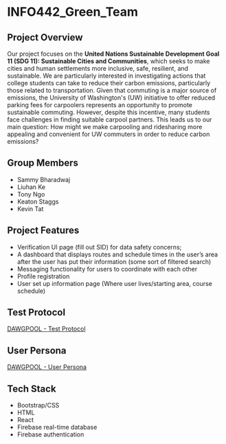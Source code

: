 # INFO442_Green_Team

## Project Overview
Our project focuses on the **United Nations Sustainable Development Goal 11 (SDG 11): Sustainable Cities and Communities**, which seeks to make cities and human settlements more inclusive, safe, resilient, and sustainable. We are particularly interested in investigating actions that college students can take to reduce their carbon emissions, particularly those related to transportation. Given that commuting is a major source of emissions, the University of Washington's (UW) initiative to offer reduced parking fees for carpoolers represents an opportunity to promote sustainable commuting. However, despite this incentive, many students face challenges in finding suitable carpool partners. This leads us to our main question: How might we make carpooling and ridesharing more appealing and convenient for UW commuters in order to reduce carbon emissions?

## Group Members
* Sammy Bharadwaj
* Liuhan Ke
* Tony Ngo
* Keaton Staggs
* Kevin Tat

## Project Features
* Verification UI page (fill out SID) for data safety concerns;
* A dashboard that displays routes and schedule times in the user’s area after the user has put their information (some sort of filtered search)
* Messaging functionality for users to coordinate with each other
* Profile registration
* User set up information page (Where user lives/starting area, course schedule)

## Test Protocol
[DAWGPOOL - Test Protocol](https://docs.google.com/document/d/1ef0123rIvZqWbsX1bZvfBQcCGYpn6cyOSQaJMGNBmu0/edit?usp=sharing)

## User Persona
[DAWGPOOL - User Persona](https://www.figma.com/design/mB8c3aOJaijj4SWSfetSkh/442%3A-User-Persona?node-id=0-1)

## Tech Stack
* Bootstrap/CSS
* HTML
* React
* Firebase real-time database 
* Firebase authentication 
